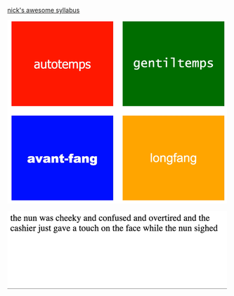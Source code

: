 [nick's awesome syllabus](http://nickm.com/classes/sfpc/2015_summer/small_poetry_machines.html)

![generator](images/language.gif)

![and](images/and.gif)
